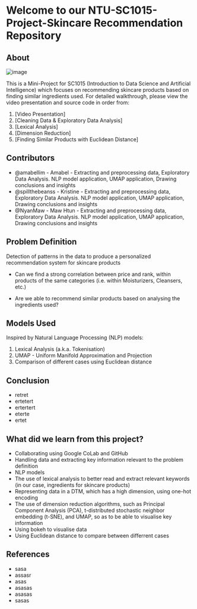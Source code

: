 # Welcome to our NTU-SC1015-Project-Skincare Recommendation Repository

## About

![image](https://user-images.githubusercontent.com/85445638/164911118-de7dd260-0d0c-4df7-830d-0e32cf6aa47b.png)

This is a Mini-Project for SC1015 (Introduction to Data Science and Artificial Intelligence) which focuses on recommending skincare products based on finding similar ingredients used. For detailed walkthrough, please view the video presentation and source code in order from:

1. [Video Presentation]
2. [Cleaning Data & Exploratory Data Analysis]
3. [Lexical Analysis]
4. [Dimension Reduction]
5. [Finding Similar Products with Euclidean Distance]
  
## Contributors

- @amabellim - Amabel - Extracting and preprocessing data, Exploratory Data Analysis. NLP model application, UMAP application, Drawing conclusions and insights
- @spillthebeanss - Kristine - Extracting and preprocessing data, Exploratory Data Analysis. NLP model application, UMAP application, Drawing conclusions and insights
- @NyanMaw - Maw Htun - Extracting and preprocessing data, Exploratory Data Analysis. NLP model application, UMAP application, Drawing conclusions and insights

## Problem Definition
Detection of patterns in the data to produce a personalized recommendation system for skincare products

- Can we find a strong correlation between price and rank, within products of the same categories (i.e. within Moisturizers, Cleansers, etc.)

- Are we able to recommend similar products based on analysing the ingredients used?

## Models Used

Inspired by Natural Language Processing (NLP) models:
1. Lexical Analysis (a.k.a. Tokenisation)
2. UMAP - Uniform Manifold Approximation and Projection
3. Comparison of different cases using Euclidean distance

## Conclusion

- retret
- ertetert
- ertertert
- eterte
- ertet

## What did we learn from this project?

- Collaborating using Google CoLab and GitHub
- Handling data and extracting key information relevant to the problem definition
- NLP models
- The use of lexical analysis to better read and extract relevant keywords (in our case, ingredients for skincare products)
- Representing data in a DTM, which has a high dimension, using one-hot encoding
- The use of dimension reduction algorithms, such as Principal Component Analysis (PCA), t-distributed stochastic neighbor embedding (t-SNE), and UMAP, so as to be able to visualise key information
- Using bokeh to visualise data
- Using Euclidean distance to compare between differrent cases

## References

- sasa
- assasr
- asas
- asasas
- asasas
- sasas
